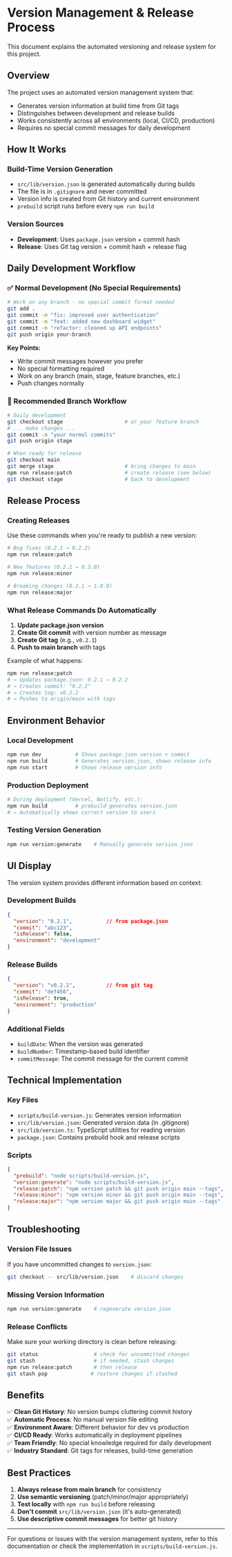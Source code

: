 # Version Management & Release Process

This document explains the automated versioning and release system for this project.

## Overview

The project uses an automated version management system that:
- Generates version information at build time from Git tags
- Distinguishes between development and release builds
- Works consistently across all environments (local, CI/CD, production)
- Requires no special commit messages for daily development

## How It Works

### Build-Time Version Generation
- `src/lib/version.json` is generated automatically during builds
- The file is in `.gitignore` and never committed
- Version info is created from Git history and current environment
- `prebuild` script runs before every `npm run build`

### Version Sources
- **Development**: Uses `package.json` version + commit hash
- **Release**: Uses Git tag version + commit hash + release flag

## Daily Development Workflow

### ✅ Normal Development (No Special Requirements)

```bash
# Work on any branch - no special commit format needed
git add .
git commit -m "fix: improved user authentication"
git commit -m "feat: added new dashboard widget"
git commit -m "refactor: cleaned up API endpoints"
git push origin your-branch
```

**Key Points:**
- Write commit messages however you prefer
- No special formatting required
- Work on any branch (main, stage, feature branches, etc.)
- Push changes normally

### 🔄 Recommended Branch Workflow

```bash
# Daily development
git checkout stage                    # or your feature branch
# ... make changes ...
git commit -m "your normal commits"
git push origin stage

# When ready for release
git checkout main
git merge stage                       # bring changes to main
npm run release:patch                 # create release (see below)
git checkout stage                    # back to development
```

## Release Process

### Creating Releases

Use these commands when you're ready to publish a new version:

```bash
# Bug fixes (0.2.1 → 0.2.2)
npm run release:patch

# New features (0.2.1 → 0.3.0)  
npm run release:minor

# Breaking changes (0.2.1 → 1.0.0)
npm run release:major
```

### What Release Commands Do Automatically

1. **Update package.json version**
2. **Create Git commit** with version number as message
3. **Create Git tag** (e.g., `v0.2.1`)
4. **Push to main branch** with tags

Example of what happens:
```bash
npm run release:patch
# → Updates package.json: 0.2.1 → 0.2.2
# → Creates commit: "0.2.2"
# → Creates tag: v0.2.2
# → Pushes to origin/main with tags
```

## Environment Behavior

### Local Development
```bash
npm run dev           # Shows package.json version + commit
npm run build         # Generates version.json, shows release info
npm run start         # Shows release version info
```

### Production Deployment
```bash
# During deployment (Vercel, Netlify, etc.):
npm run build         # prebuild generates version.json
# → Automatically shows correct version to users
```

### Testing Version Generation
```bash
npm run version:generate    # Manually generate version.json
```

## UI Display

The version system provides different information based on context:

### Development Builds
```json
{
  "version": "0.2.1",           // from package.json
  "commit": "abc123",
  "isRelease": false,
  "environment": "development"
}
```

### Release Builds  
```json
{
  "version": "v0.2.1",          // from git tag
  "commit": "def456", 
  "isRelease": true,
  "environment": "production"
}
```

### Additional Fields
- `buildDate`: When the version was generated
- `buildNumber`: Timestamp-based build identifier
- `commitMessage`: The commit message for the current commit

## Technical Implementation

### Key Files
- `scripts/build-version.js`: Generates version information
- `src/lib/version.json`: Generated version data (in .gitignore)
- `src/lib/version.ts`: TypeScript utilities for reading version
- `package.json`: Contains prebuild hook and release scripts

### Scripts
```json
{
  "prebuild": "node scripts/build-version.js",
  "version:generate": "node scripts/build-version.js",
  "release:patch": "npm version patch && git push origin main --tags",
  "release:minor": "npm version minor && git push origin main --tags", 
  "release:major": "npm version major && git push origin main --tags"
}
```

## Troubleshooting

### Version File Issues
If you have uncommitted changes to `version.json`:
```bash
git checkout -- src/lib/version.json    # discard changes
```

### Missing Version Information
```bash
npm run version:generate    # regenerate version.json
```

### Release Conflicts
Make sure your working directory is clean before releasing:
```bash
git status                  # check for uncommitted changes
git stash                   # if needed, stash changes
npm run release:patch       # then release
git stash pop              # restore changes if stashed
```

## Benefits

✅ **Clean Git History**: No version bumps cluttering commit history  
✅ **Automatic Process**: No manual version file editing  
✅ **Environment Aware**: Different behavior for dev vs production  
✅ **CI/CD Ready**: Works automatically in deployment pipelines  
✅ **Team Friendly**: No special knowledge required for daily development  
✅ **Industry Standard**: Git tags for releases, build-time generation  

## Best Practices

1. **Always release from main branch** for consistency
2. **Use semantic versioning** (patch/minor/major appropriately)
3. **Test locally** with `npm run build` before releasing
4. **Don't commit** `src/lib/version.json` (it's auto-generated)
5. **Use descriptive commit messages** for better git history

---

For questions or issues with the version management system, refer to this documentation or check the implementation in `scripts/build-version.js`. 